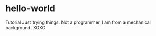 # hello-world
Tutorial
Just trying things. Not a programmer, I am from a mechanical background. XOXO
